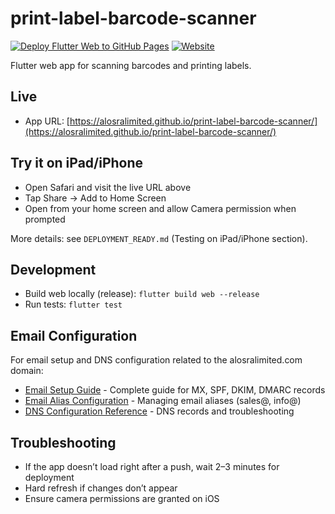 # print-label-barcode-scanner

[![Deploy Flutter Web to GitHub Pages](https://github.com/alosralimited/print-label-barcode-scanner/actions/workflows/deploy-github-pages.yml/badge.svg?branch=main)](https://github.com/alosralimited/print-label-barcode-scanner/actions/workflows/deploy-github-pages.yml)
[![Website](https://img.shields.io/website?url=https%3A%2F%2Falosralimited.github.io%2Fprint-label-barcode-scanner%2F&up_message=Live&down_message=Offline&label=GitHub%20Pages)](https://alosralimited.github.io/print-label-barcode-scanner/)

Flutter web app for scanning barcodes and printing labels.

## Live

- App URL: [https://alosralimited.github.io/print-label-barcode-scanner/](https://alosralimited.github.io/print-label-barcode-scanner/)

## Try it on iPad/iPhone

- Open Safari and visit the live URL above
- Tap Share → Add to Home Screen
- Open from your home screen and allow Camera permission when prompted

More details: see `DEPLOYMENT_READY.md` (Testing on iPad/iPhone section).

## Development

- Build web locally (release): `flutter build web --release`
- Run tests: `flutter test`

## Email Configuration

For email setup and DNS configuration related to the alosralimited.com domain:

- [Email Setup Guide](EMAIL_SETUP.md) - Complete guide for MX, SPF, DKIM, DMARC records
- [Email Alias Configuration](EMAIL_ALIAS_GUIDE.md) - Managing email aliases (sales@, info@)
- [DNS Configuration Reference](DNS_CONFIGURATION.md) - DNS records and troubleshooting

## Troubleshooting

- If the app doesn’t load right after a push, wait 2–3 minutes for deployment
- Hard refresh if changes don’t appear
- Ensure camera permissions are granted on iOS
